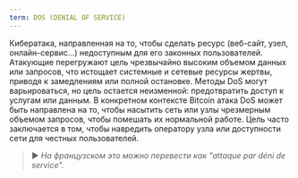 ```yaml
---
term: DOS (DENIAL OF SERVICE)
---
```


Кибератака, направленная на то, чтобы сделать ресурс (веб-сайт, узел, онлайн-сервис...) недоступным для его законных пользователей. Атакующие перегружают цель чрезвычайно высоким объемом данных или запросов, что истощает системные и сетевые ресурсы жертвы, приводя к замедлениям или полной остановке. Методы DoS могут варьироваться, но цель остается неизменной: предотвратить доступ к услугам или данным. В конкретном контексте Bitcoin атака DoS может быть направлена на то, чтобы насытить сеть или узлы чрезмерным объемом запросов, чтобы помешать их нормальной работе. Цель часто заключается в том, чтобы навредить оператору узла или доступности сети для честных пользователей.

> ► *На французском это можно перевести как "attaque par déni de service".*